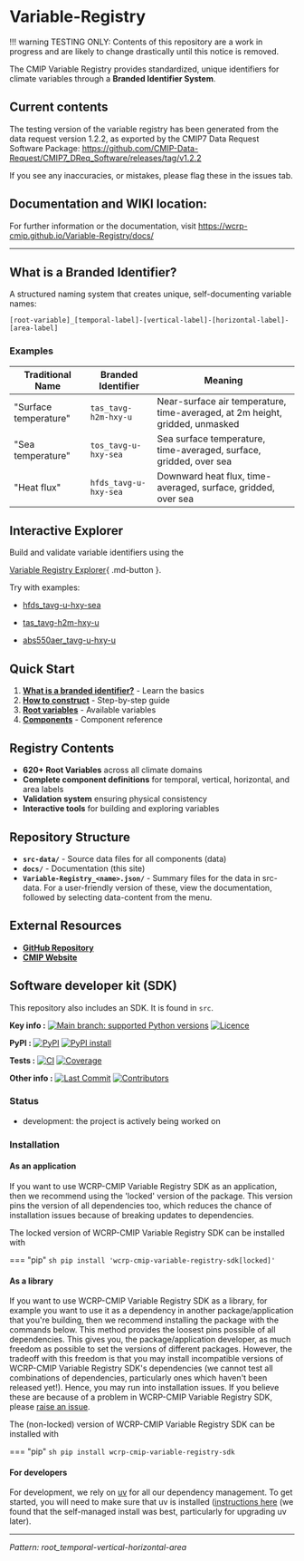 # Variable-Registry
!!! warning TESTING ONLY:
    Contents of this repository are a work in progress and are likely to change drastically until this notice is removed.

The CMIP Variable Registry provides standardized, unique identifiers for climate variables through a **Branded Identifier System**.


## Current contents
The testing version of the variable registry has been generated from the data request version 1.2.2, as exported by the CMIP7 Data Request Software Package: https://github.com/CMIP-Data-Request/CMIP7_DReq_Software/releases/tag/v1.2.2

If you see any inaccuracies, or mistakes, please flag these in the issues tab.

## Documentation and WIKI location:
For further information or the documentation, visit https://wcrp-cmip.github.io/Variable-Registry/docs/

---


## What is a Branded Identifier?

A structured naming system that creates unique, self-documenting variable names:

```
[root-variable]_[temporal-label]-[vertical-label]-[horizontal-label]-[area-label]
```

### Examples

| Traditional Name | Branded Identifier | Meaning |
|------------------|-------------------|---------|
| "Surface temperature" | `tas_tavg-h2m-hxy-u` | Near-surface air temperature, time-averaged, at 2m height, gridded, unmasked |
| "Sea temperature" | `tos_tavg-u-hxy-sea` | Sea surface temperature, time-averaged, surface, gridded, over sea |
| "Heat flux" | `hfds_tavg-u-hxy-sea` | Downward heat flux, time-averaged, surface, gridded, over sea |

## Interactive Explorer

Build and validate variable identifiers using the

[Variable Registry Explorer](https://wcrp-cmip.github.io/Variable-Registry/docs/variable-builder.html){ .md-button }.



Try with examples:

- [hfds_tavg-u-hxy-sea](https://wcrp-cmip.github.io/Variable-Registry/docs/variable-builder.html?branding=hfds_tavg-u-hxy-sea)

- [tas_tavg-h2m-hxy-u](https://wcrp-cmip.github.io/Variable-Registry/docs/variable-builder.html?branding=tas_tavg-h2m-hxy-u)

- [abs550aer_tavg-u-hxy-u](https://wcrp-cmip.github.io/Variable-Registry/docs/variable-builder.html?branding=abs550aer_tavg-u-hxy-u)

## Quick Start

1. **[What is a branded identifier?](https://wcrp-cmip.github.io/Variable-Registry/docs/branded-identifier/01-what-is-branded-identifier/)** - Learn the basics
2. **[How to construct](https://wcrp-cmip.github.io/Variable-Registry/docs/branded-identifier/02_How%20to%20Construct/01_general_structure/)** - Step-by-step guide
3. **[Root variables](https://wcrp-cmip.github.io/Variable-Registry/docs/branded-identifier/04_root-variables/01_what_is_a_root_variable/)** - Available variables
4. **[Components](https://wcrp-cmip.github.io/Variable-Registry/docs/branded-identifier/05_what_are_the_components/)** - Component reference

## Registry Contents

- **620+ Root Variables** across all climate domains
- **Complete component definitions** for temporal, vertical, horizontal, and area labels
- **Validation system** ensuring physical consistency
- **Interactive tools** for building and exploring variables

## Repository Structure

- **`src-data/`** - Source data files for all components (data)
- **`docs/`** - Documentation (this site)
- **`Variable-Registry_<name>.json/`** - Summary files for the data in src-data. For a user-friendly version of these, view the documentation, followed by selecting data-content from the menu.

## External Resources

- **[GitHub Repository](https://github.com/WCRP-CMIP/Variable-Registry)**
- **[CMIP Website](https://www.wcrp-cmip.org)**

## Software developer kit (SDK)

This repository also includes an SDK.
It is found in `src`.

**Key info :**
[![Main branch: supported Python versions](https://img.shields.io/python/required-version-toml?tomlFilePath=https%3A%2F%2Fraw.githubusercontent.com%2FWCRP-CMIP%2FVariable-Registry%2Fmain%2Fpyproject.toml)](https://github.com/WCRP-CMIP/Variable-Registry/blob/main/pyproject.toml)
[![Licence](https://img.shields.io/pypi/l/wcrp-cmip-variable-registry-sdk?label=licence)](https://github.com/WCRP-CMIP/Variable-Registry/blob/main/LICENCE)

**PyPI :**
[![PyPI](https://img.shields.io/pypi/v/wcrp-cmip-variable-registry-sdk.svg)](https://pypi.org/project/wcrp-cmip-variable-registry-sdk/)
[![PyPI install](https://github.com/WCRP-CMIP/Variable-Registry/actions/workflows/install-pypi.yaml/badge.svg?branch=main)](https://github.com/WCRP-CMIP/Variable-Registry/actions/workflows/install-pypi.yaml)

**Tests :**
[![CI](https://github.com/WCRP-CMIP/Variable-Registry/actions/workflows/ci.yaml/badge.svg?branch=main)](https://github.com/WCRP-CMIP/Variable-Registry/actions/workflows/ci.yaml)
[![Coverage](https://codecov.io/gh/WCRP-CMIP/Variable-Registry/branch/main/graph/badge.svg)](https://codecov.io/gh/WCRP-CMIP/Variable-Registry)

**Other info :**
[![Last Commit](https://img.shields.io/github/last-commit/WCRP-CMIP/Variable-Registry.svg)](https://github.com/WCRP-CMIP/Variable-Registry/commits/main)
[![Contributors](https://img.shields.io/github/contributors/WCRP-CMIP/Variable-Registry.svg)](https://github.com/WCRP-CMIP/Variable-Registry/graphs/contributors)

### Status

<!---

We recommend having a status line in your repo
to tell anyone who stumbles on your repository where you're up to.
Some suggested options:

- prototype: the project is just starting up and the code is all prototype
- development: the project is actively being worked on
- finished: the project has achieved what it wanted
  and is no longer being worked on, we won't reply to any issues
- dormant: the project is no longer worked on
  but we might come back to it,
  if you have questions, feel free to raise an issue
- abandoned: this project is no longer worked on
  and we won't reply to any issues
-->

- development: the project is actively being worked on

<!--- --8<-- [end:description] -->

### Installation

<!--- --8<-- [start:installation] -->
#### As an application

If you want to use WCRP-CMIP Variable Registry SDK as an application,
then we recommend using the 'locked' version of the package.
This version pins the version of all dependencies too,
which reduces the chance of installation issues
because of breaking updates to dependencies.

The locked version of WCRP-CMIP Variable Registry SDK can be installed with

=== "pip"
    ```sh
    pip install 'wcrp-cmip-variable-registry-sdk[locked]'
    ```

#### As a library

If you want to use WCRP-CMIP Variable Registry SDK as a library,
for example you want to use it
as a dependency in another package/application that you're building,
then we recommend installing the package with the commands below.
This method provides the loosest pins possible of all dependencies.
This gives you, the package/application developer,
as much freedom as possible to set the versions of different packages.
However, the tradeoff with this freedom is that you may install
incompatible versions of WCRP-CMIP Variable Registry SDK's dependencies
(we cannot test all combinations of dependencies,
particularly ones which haven't been released yet!).
Hence, you may run into installation issues.
If you believe these are because of a problem in WCRP-CMIP Variable Registry SDK,
please [raise an issue](https://github.com/WCRP-CMIP/Variable-Registry/issues).

The (non-locked) version of WCRP-CMIP Variable Registry SDK can be installed with

=== "pip"
    ```sh
    pip install wcrp-cmip-variable-registry-sdk
    ```

#### For developers

For development, we rely on [uv](https://docs.astral.sh/uv/)
for all our dependency management.
To get started, you will need to make sure that uv is installed
([instructions here](https://docs.astral.sh/uv/getting-started/installation/)
(we found that the self-managed install was best,
particularly for upgrading uv later).

<!--- --8<-- [end:installation] -->

---

*Pattern: root_temporal-vertical-horizontal-area*
